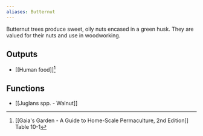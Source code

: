```yaml
---
aliases: Butternut
---
```

Butternut trees produce sweet, oily nuts encased in a green husk. They are valued for their nuts and use in woodworking.
## Outputs
- [[Human food]][^1]
## Functions
- [[Juglans spp. - Walnut]]

[^1]: [[Gaia's Garden - A Guide to Home-Scale Permaculture, 2nd Edition]] Table 10-1
